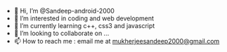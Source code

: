 - 👋 Hi, I’m @Sandeep-android-2000
- 👀 I’m interested in coding and web development
- 🌱 I’m currently learning c++, css3 and javascript 
- 💞️ I’m looking to collaborate on ...
- 📫 How to reach me : email me at mukherjeesandeep2000@gmail.com

<!---
Sandeep-android-2000/Sandeep-android-2000 is a ✨ special ✨ repository because its `README.md` (this file) appears on your GitHub profile.
You can click the Preview link to take a look at your changes.
--->
